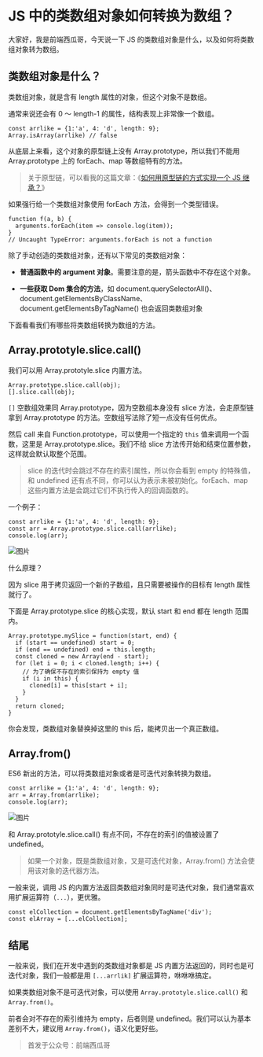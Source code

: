 # JS 中的类数组对象如何转换为数组？

大家好，我是前端西瓜哥，今天说一下 JS 的类数组对象是什么，以及如何将类数组对象转为数组。

类数组对象是什么？
---------

类数组对象，就是含有 length 属性的对象，但这个对象不是数组。

通常来说还会有 0 ～ length-1 的属性，结构表现上非常像一个数组。

```
const arrlike = {1:'a', 4: 'd', length: 9};
Array.isArray(arrlike) // false
```

从底层上来看，这个对象的原型链上没有 Array.prototype，所以我们不能用 Array.prototype 上的 forEach、map 等数组特有的方法。

> 关于原型链，可以看我的这篇文章：《[如何用原型链的方式实现一个 JS 继承？](https://mp.weixin.qq.com/s?__biz=MzI0NTc2NTEyNA==&mid=2247484613&idx=1&sn=c0557f675fe26477a973483f2229fea1&chksm=e948c1aede3f48b8f583d569e99f39a62104870d9876826c5fd7e87a19634e563b273f0b30fb&token=1978585004&lang=zh_CN&scene=21#wechat_redirect)》

如果强行给一个类数组对象使用 forEach 方法，会得到一个类型错误。

```
function f(a, b) {
  arguments.forEach(item => console.log(item));
}
// Uncaught TypeError: arguments.forEach is not a function
```

除了手动创造的类数组对象，还有以下常见的类数组对象：

*   **普通函数中的 argument 对象**。需要注意的是，箭头函数中不存在这个对象。
    
*   **一些获取 Dom 集合的方法**，如 document.querySelectorAll()、 document.getElementsByClassName、document.getElementsByTagName() 也会返回类数组对象
    

下面看看我们有哪些将类数组转换为数组的方法。

Array.prototyle.slice.call()
----------------------------

我们可以用 Array.prototyle.slice 内置方法。

```
Array.prototype.slice.call(obj);
[].slice.call(obj);
```

`[]` 空数组效果同 Array.prototype，因为空数组本身没有 slice 方法，会走原型链拿到 Array.prototype 的方法。空数组写法除了短一点没有任何优点。

然后 call 来自 Function.prototype，可以使用一个指定的 `this` 值来调用一个函数，这里是 Array.prototype.slice。我们不给 slice 方法传开始和结束位置参数，这样就会默认取整个范围。

> slice 的迭代时会跳过不存在的索引属性，所以你会看到 empty 的特殊值，和 undefined 还有点不同，你可以认为表示未被初始化。forEach、map 这些内置方法是会跳过它们不执行传入的回调函数的。

一个例子：

```
const arrlike = {1:'a', 4: 'd', length: 9};
const arr = Array.prototype.slice.call(arrlike);
console.log(arr);
```

  

![图片](https://p3-juejin.byteimg.com/tos-cn-i-k3u1fbpfcp/6159406a9096442a82f542b94f57b354~tplv-k3u1fbpfcp-zoom-1.image)

什么原理？

因为 slice 用于拷贝返回一个新的子数组，且只需要被操作的目标有 length 属性就行了。

下面是 Array.prototype.slice 的核心实现，默认 start 和 end 都在 length 范围内。

```
Array.prototype.mySlice = function(start, end) {
  if (start == undefined) start = 0;
  if (end == undefined) end = this.length;
  const cloned = new Array(end - start);
  for (let i = 0; i < cloned.length; i++) {
    // 为了确保不存在的索引保持为 empty 值
    if (i in this) {
      cloned[i] = this[start + i];
    }
  }
  return cloned;
}
```

你会发现，类数组对象替换掉这里的 this 后，能拷贝出一个真正数组。

Array.from()
------------

ES6 新出的方法，可以将类数组对象或者是可迭代对象转换为数组。

```
const arrlike = {1:'a', 4: 'd', length: 9};
arr = Array.from(arrlike);
console.log(arr);
```

![图片](https://p3-juejin.byteimg.com/tos-cn-i-k3u1fbpfcp/84695f2d9df9456c89194b59897190e1~tplv-k3u1fbpfcp-zoom-1.image)

和 Array.prototyle.slice.call() 有点不同，不存在的索引的值被设置了 undefined。

> 如果一个对象，既是类数组对象，又是可迭代对象，Array.from() 方法会使用该对象的迭代器方法。

一般来说，调用 JS 的内置方法返回类数组对象同时是可迭代对象，我们通常喜欢用扩展运算符（`...`），更优雅。

```
const elCollection = document.getElementsByTagName('div');
const elArray = [...elCollection];
```

结尾
--

一般来说，我们在开发中遇到的类数组对象都是 JS 内置方法返回的，同时也是可迭代对象，我们一般都是用 `[...arrlik]` 扩展运算符，咻咻咻搞定。

如果类数组对象不是可迭代对象，可以使用 `Array.prototyle.slice.call()` 和 `Array.from()`。

前者会对不存在的索引维持为 empty，后者则是 undefined。我们可以认为基本差别不大，建议用 `Array.from()`，语义化更好些。

> 首发于公众号：前端西瓜哥

